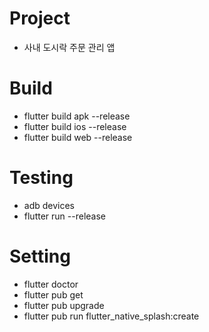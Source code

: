 # Project
- 사내 도시락 주문 관리 앱

# Build

- flutter build apk --release
- flutter build ios --release
- flutter build web --release

# Testing

- adb devices
- flutter run --release

# Setting

- flutter doctor
- flutter pub get 
- flutter pub upgrade
- flutter pub run flutter_native_splash:create